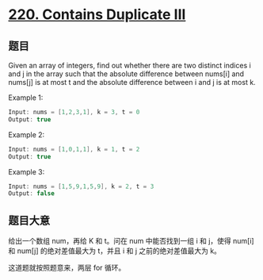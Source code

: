 # [220. Contains Duplicate III](https://leetcode.com/problems/contains-duplicate-iii/)

## 题目

Given an array of integers, find out whether there are two distinct indices i and j in the array such that the absolute difference between nums[i] and nums[j] is at most t and the absolute difference between i and j is at most k.

Example 1:

```c
Input: nums = [1,2,3,1], k = 3, t = 0
Output: true
```

Example 2:

```c
Input: nums = [1,0,1,1], k = 1, t = 2
Output: true
```
Example 3:

```c
Input: nums = [1,5,9,1,5,9], k = 2, t = 3
Output: false
```

## 题目大意

给出一个数组 num，再给 K 和 t。问在 num 中能否找到一组 i 和 j，使得 num[i] 和 num[j] 的绝对差值最大为 t，并且 i 和 j 之前的绝对差值最大为 k。

这道题就按照题意来，两层 for 循环。